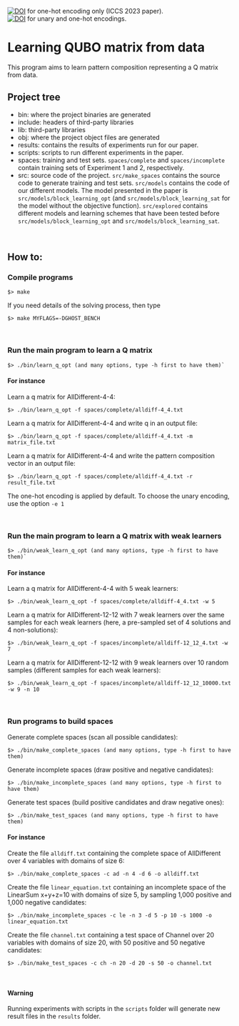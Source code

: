 [![DOI](https://zenodo.org/badge/485604706.svg)](https://zenodo.org/badge/latestdoi/485604706) for one-hot encoding only (ICCS 2023 paper).
<br>
[![DOI](https://zenodo.org/badge/DOI/10.5281/zenodo.10884651.svg)](https://doi.org/10.5281/zenodo.10884651) for unary and one-hot encodings.

# Learning QUBO matrix from data

This program aims to learn pattern composition representing a Q matrix from data. 

## Project tree

* bin: where the project binaries are generated
* include: headers of third-party libraries
* lib: third-party libraries
* obj: where the project object files are generated
* results: contains the results of experiments run for our paper.
* scripts: scripts to run different experiments in the paper.
* spaces: training and test sets. `spaces/complete` and `spaces/incomplete` contain training sets of Experiment 1 and 2, respectively.
* src: source code of the project. `src/make_spaces` contains the source code to generate training and test sets. `src/models` contains the code of our different models. The model presented in the paper is `src/models/block_learning_opt` (and `src/models/block_learning_sat` for the model without the objective function). `src/explored` contains different models and learning schemes that have been tested before `src/models/block_learning_opt` and `src/models/block_learning_sat`.

<br>

## How to:

### Compile programs

```
$> make
```

If you need details of the solving process, then type

```
$> make MYFLAGS=-DGHOST_BENCH
```

<br>

### Run the main program to learn a Q matrix
```
$> ./bin/learn_q_opt (and many options, type -h first to have them)`
```

#### For instance
Learn a q matrix for AllDifferent-4-4:
```
$> ./bin/learn_q_opt -f spaces/complete/alldiff-4_4.txt
```

Learn a q matrix for AllDifferent-4-4 and write q in an output file:
```
$> ./bin/learn_q_opt -f spaces/complete/alldiff-4_4.txt -m matrix_file.txt
```

Learn a q matrix for AllDifferent-4-4 and write the pattern composition vector in an output file:
```
$> ./bin/learn_q_opt -f spaces/complete/alldiff-4_4.txt -r result_file.txt
```

The one-hot encoding is applied by default. To choose the unary encoding, use the option `-e 1`

<br>

### Run the main program to learn a Q matrix with weak learners
```
$> ./bin/weak_learn_q_opt (and many options, type -h first to have them)`
```

#### For instance
Learn a q matrix for AllDifferent-4-4 with 5 weak learners:
```
$> ./bin/weak_learn_q_opt -f spaces/complete/alldiff-4_4.txt -w 5
```

Learn a q matrix for AllDifferent-12-12 with 7 weak learners over the same samples for each weak learners (here, a pre-sampled set of 4 solutions and 4 non-solutions):
```
$> ./bin/weak_learn_q_opt -f spaces/incomplete/alldiff-12_12_4.txt -w 7
```

Learn a q matrix for AllDifferent-12-12 with 9 weak learners over 10 random samples (different samples for each weak learners):
```
$> ./bin/weak_learn_q_opt -f spaces/incomplete/alldiff-12_12_10000.txt -w 9 -n 10
```

<br>

### Run programs to build spaces
Generate complete spaces (scan all possible candidates):
```
$> ./bin/make_complete_spaces (and many options, type -h first to have them)
```

Generate incomplete spaces (draw positive and negative candidates):
```
$> ./bin/make_incomplete_spaces (and many options, type -h first to have them)
```

Generate test spaces (build positive candidates and draw negative ones):
```
$> ./bin/make_test_spaces (and many options, type -h first to have them)
```

#### For instance
Create the file `alldiff.txt` containing the complete space of AllDifferent over 4 variables with domains of size 6:
```
$> ./bin/make_complete_spaces -c ad -n 4 -d 6 -o alldiff.txt
```

Create the file `linear_equation.txt` containing an incomplete space of the LinearSum x+y+z=10 with domains of size 5, by sampling 1,000 positive and 1,000 negative candidates:
```
$> ./bin/make_incomplete_spaces -c le -n 3 -d 5 -p 10 -s 1000 -o linear_equation.txt
```

Create the file `channel.txt` containing a test space of Channel over 20 variables with domains of size 20, with 50 positive and 50 negative candidates:
```
$> ./bin/make_test_spaces -c ch -n 20 -d 20 -s 50 -o channel.txt
```

<br>

#### Warning
Running experiments with scripts in the `scripts` folder will generate new result files in the `results` folder.

